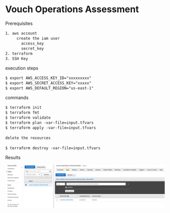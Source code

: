 # Vouch Operations Assessment

Prerequisites

    1. aws account
         create the iam user
           access_key
           secret_key 
    2. terraform
    3. SSH Key

execution steps

    $ export AWS_ACCESS_KEY_ID="xxxxxxxxx"
    $ export AWS_SECRET_ACCESS_KEY="xxxxx"
    $ export AWS_DEFAULT_REGION="us-east-1"

commands

    $ terraform init
    $ terraform fmt
    $ terraform validate
    $ terraform plan -var-file=input.tfvars
    $ terraform apply -var-file=input.tfvars

    delete the resources

    $ terraform destroy -var-file=input.tfvars 


Results


![](images/dynamodb-results.png)








